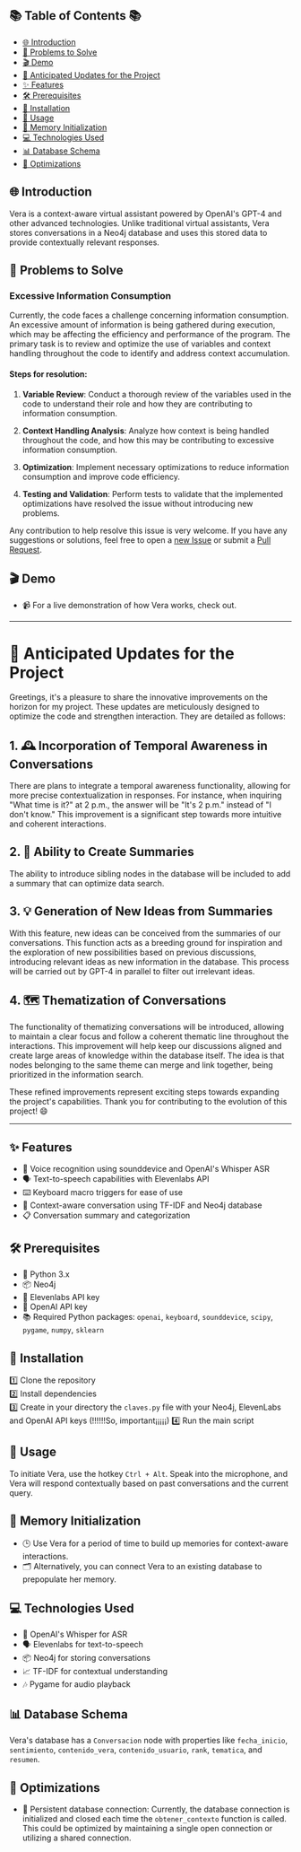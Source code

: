 ## 📚 Table of Contents 📚
- [🌐 Introduction](#-introduction)
- [🐞 Problems to Solve](#-problems-to-solve)
- [🎬 Demo](#-demo)
- [🚀 Anticipated Updates for the Project](#-anticipated-updates-for-the-project)
- [✨ Features](#-features)
- [🛠 Prerequisites](#-prerequisites)
- [🔧 Installation](#-installation)
- [🎯 Usage](#-usage)
- [🔄 Memory Initialization](#-memory-initialization)
- [💻 Technologies Used](#-technologies-used)
- [📊 Database Schema](#-database-schema)
- [🚀 Optimizations](#-optimizations)


## 🌐 Introduction
Vera is a context-aware virtual assistant powered by OpenAI's GPT-4 and other advanced technologies. Unlike traditional virtual assistants, Vera stores conversations in a Neo4j database and uses this stored data to provide contextually relevant responses.

## 🐞 Problems to Solve

### Excessive Information Consumption

Currently, the code faces a challenge concerning information consumption. An excessive amount of information is being gathered during execution, which may be affecting the efficiency and performance of the program. The primary task is to review and optimize the use of variables and context handling throughout the code to identify and address context accumulation.

#### Steps for resolution:

1. **Variable Review**: Conduct a thorough review of the variables used in the code to understand their role and how they are contributing to information consumption.
   
2. **Context Handling Analysis**: Analyze how context is being handled throughout the code, and how this may be contributing to excessive information consumption.

3. **Optimization**: Implement necessary optimizations to reduce information consumption and improve code efficiency.

4. **Testing and Validation**: Perform tests to validate that the implemented optimizations have resolved the issue without introducing new problems.

Any contribution to help resolve this issue is very welcome. If you have any suggestions or solutions, feel free to open a [new Issue](https://github.com/rubensolano2/LLM-LONG-MEMORY/issues) or submit a [Pull Request](https://github.com/rubensolano2/LLM-LONG-MEMORY/pulls).



## 🎬 Demo
- 📹 For a live demonstration of how Vera works, check out.






---
# 🚀 Anticipated Updates for the Project

Greetings, it's a pleasure to share the innovative improvements on the horizon for my project. These updates are meticulously designed to optimize the code and strengthen interaction. They are detailed as follows:

## 1. 🕰️ Incorporation of Temporal Awareness in Conversations
There are plans to integrate a temporal awareness functionality, allowing for more precise contextualization in responses. For instance, when inquiring "What time is it?" at 2 p.m., the answer will be "It's 2 p.m." instead of "I don't know." This improvement is a significant step towards more intuitive and coherent interactions.

## 2. 📄 Ability to Create Summaries
The ability to introduce sibling nodes in the database will be included to add a summary that can optimize data search.

## 3. 💡 Generation of New Ideas from Summaries
With this feature, new ideas can be conceived from the summaries of our conversations. This function acts as a breeding ground for inspiration and the exploration of new possibilities based on previous discussions, introducing relevant ideas as new information in the database. This process will be carried out by GPT-4 in parallel to filter out irrelevant ideas.

## 4. 🗺️ Thematization of Conversations
The functionality of thematizing conversations will be introduced, allowing to maintain a clear focus and follow a coherent thematic line throughout the interactions. This improvement will help keep our discussions aligned and create large areas of knowledge within the database itself. The idea is that nodes belonging to the same theme can merge and link together, being prioritized in the information search.

These refined improvements represent exciting steps towards expanding the project's capabilities. Thank you for contributing to the evolution of this project! 😄

---

  
## ✨ Features
- 🎤 Voice recognition using sounddevice and OpenAI's Whisper ASR
- 🗣 Text-to-speech capabilities with Elevenlabs API
- ⌨️ Keyboard macro triggers for ease of use
- 🧠 Context-aware conversation using TF-IDF and Neo4j database
- 📋 Conversation summary and categorization

## 🛠 Prerequisites
- 🐍 Python 3.x
- 📦 Neo4j
- 🔑 Elevenlabs API key
- 🔑 OpenAI API key
- 📚 Required Python packages: `openai`, `keyboard`, `sounddevice`, `scipy`, `pygame`, `numpy`, `sklearn`

## 🔧 Installation
1️⃣ Clone the repository  
2️⃣ Install dependencies  
3️⃣ Create in your directory the `claves.py` file with your Neo4j, ElevenLabs and OpenAI API keys  (!!!!!!So, important¡¡¡¡¡)
4️⃣ Run the main script  

## 🎯 Usage
To initiate Vera, use the hotkey `Ctrl + Alt`. Speak into the microphone, and Vera will respond contextually based on past conversations and the current query.

## 🔄 Memory Initialization
- 🕒 Use Vera for a period of time to build up memories for context-aware interactions.
- 🗂 Alternatively, you can connect Vera to an existing database to prepopulate her memory.

## 💻 Technologies Used
- 🎤 OpenAI's Whisper for ASR
- 🗣 Elevenlabs for text-to-speech
- 📦 Neo4j for storing conversations
- 📈 TF-IDF for contextual understanding
- 🎶 Pygame for audio playback

## 📊 Database Schema
Vera's database has a `Conversacion` node with properties like `fecha_inicio`, `sentimiento`, `contenido_vera`, `contenido_usuario`, `rank`, `tematica`, and `resumen`.

## 🚀 Optimizations
- 📡 Persistent database connection: Currently, the database connection is initialized and closed each time the `obtener_contexto` function is called. This could be optimized by maintaining a single open connection or utilizing a shared connection.
